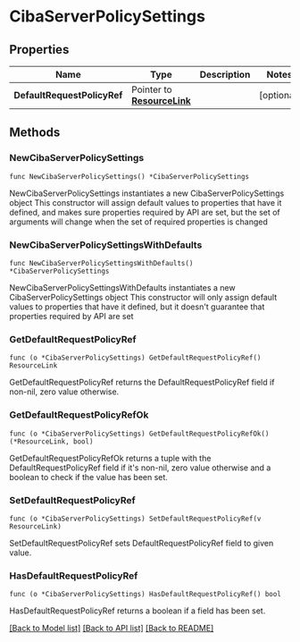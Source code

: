 # CibaServerPolicySettings

## Properties

Name | Type | Description | Notes
------------ | ------------- | ------------- | -------------
**DefaultRequestPolicyRef** | Pointer to [**ResourceLink**](ResourceLink.md) |  | [optional] 

## Methods

### NewCibaServerPolicySettings

`func NewCibaServerPolicySettings() *CibaServerPolicySettings`

NewCibaServerPolicySettings instantiates a new CibaServerPolicySettings object
This constructor will assign default values to properties that have it defined,
and makes sure properties required by API are set, but the set of arguments
will change when the set of required properties is changed

### NewCibaServerPolicySettingsWithDefaults

`func NewCibaServerPolicySettingsWithDefaults() *CibaServerPolicySettings`

NewCibaServerPolicySettingsWithDefaults instantiates a new CibaServerPolicySettings object
This constructor will only assign default values to properties that have it defined,
but it doesn't guarantee that properties required by API are set

### GetDefaultRequestPolicyRef

`func (o *CibaServerPolicySettings) GetDefaultRequestPolicyRef() ResourceLink`

GetDefaultRequestPolicyRef returns the DefaultRequestPolicyRef field if non-nil, zero value otherwise.

### GetDefaultRequestPolicyRefOk

`func (o *CibaServerPolicySettings) GetDefaultRequestPolicyRefOk() (*ResourceLink, bool)`

GetDefaultRequestPolicyRefOk returns a tuple with the DefaultRequestPolicyRef field if it's non-nil, zero value otherwise
and a boolean to check if the value has been set.

### SetDefaultRequestPolicyRef

`func (o *CibaServerPolicySettings) SetDefaultRequestPolicyRef(v ResourceLink)`

SetDefaultRequestPolicyRef sets DefaultRequestPolicyRef field to given value.

### HasDefaultRequestPolicyRef

`func (o *CibaServerPolicySettings) HasDefaultRequestPolicyRef() bool`

HasDefaultRequestPolicyRef returns a boolean if a field has been set.


[[Back to Model list]](../README.md#documentation-for-models) [[Back to API list]](../README.md#documentation-for-api-endpoints) [[Back to README]](../README.md)


